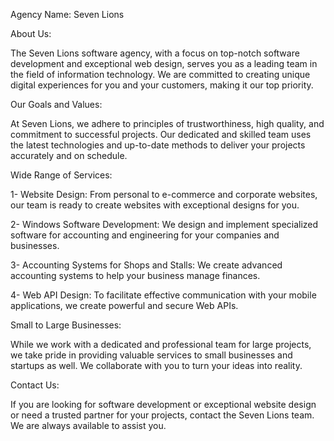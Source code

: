 Agency Name: Seven Lions

About Us:

The Seven Lions software agency, with a focus on top-notch software development and exceptional web design, serves you as a leading team in the field of information technology. We are committed to creating unique digital experiences for you and your customers, making it our top priority.

Our Goals and Values:

At Seven Lions, we adhere to principles of trustworthiness, high quality, and commitment to successful projects. Our dedicated and skilled team uses the latest technologies and up-to-date methods to deliver your projects accurately and on schedule.

Wide Range of Services:

  1- Website Design: From personal to e-commerce and corporate websites, our team is ready to create websites with exceptional designs for you.

  2- Windows Software Development: We design and implement specialized software for accounting and engineering for your companies and businesses.

  3- Accounting Systems for Shops and Stalls: We create advanced accounting systems to help your business manage finances.

  4- Web API Design: To facilitate effective communication with your mobile applications, we create powerful and secure Web APIs.

Small to Large Businesses:

While we work with a dedicated and professional team for large projects, we take pride in providing valuable services to small businesses and startups as well. We collaborate with you to turn your ideas into reality.

Contact Us:

If you are looking for software development or exceptional website design or need a trusted partner for your projects, contact the Seven Lions team. We are always available to assist you.
